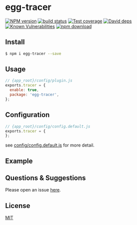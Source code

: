 # egg-tracer

[![NPM version][npm-image]][npm-url]
[![build status][travis-image]][travis-url]
[![Test coverage][codecov-image]][codecov-url]
[![David deps][david-image]][david-url]
[![Known Vulnerabilities][snyk-image]][snyk-url]
[![npm download][download-image]][download-url]

[npm-image]: https://img.shields.io/npm/v/egg-tracer.svg?style=flat-square
[npm-url]: https://npmjs.org/package/egg-tracer
[travis-image]: https://img.shields.io/travis/eggjs/egg-tracer.svg?style=flat-square
[travis-url]: https://travis-ci.org/eggjs/egg-tracer
[codecov-image]: https://img.shields.io/codecov/c/github/eggjs/egg-tracer.svg?style=flat-square
[codecov-url]: https://codecov.io/github/eggjs/egg-tracer?branch=master
[david-image]: https://img.shields.io/david/eggjs/egg-tracer.svg?style=flat-square
[david-url]: https://david-dm.org/eggjs/egg-tracer
[snyk-image]: https://snyk.io/test/npm/egg-tracer/badge.svg?style=flat-square
[snyk-url]: https://snyk.io/test/npm/egg-tracer
[download-image]: https://img.shields.io/npm/dm/egg-tracer.svg?style=flat-square
[download-url]: https://npmjs.org/package/egg-tracer

<!--
Description here.
-->

## Install

```bash
$ npm i egg-tracer --save
```

## Usage

```js
// {app_root}/config/plugin.js
exports.tracer = {
  enable: true,
  package: 'egg-tracer',
};
```

## Configuration

```js
// {app_root}/config/config.default.js
exports.tracer = {
};
```

see [config/config.default.js](config/config.default.js) for more detail.

## Example

<!-- example here -->

## Questions & Suggestions

Please open an issue [here](https://github.com/eggjs/egg/issues).

## License

[MIT](LICENSE)
